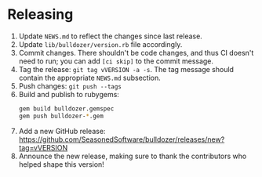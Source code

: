 # Releasing

1. Update `NEWS.md` to reflect the changes since last release.
2. Update `lib/bulldozer/version.rb` file accordingly.
3. Commit changes. There shouldn't be code changes, and thus CI doesn't need to
   run; you can add `[ci skip]` to the commit message.
4. Tag the release: `git tag vVERSION -a -s`. The tag message should contain the
   appropriate `NEWS.md` subsection.
5. Push changes: `git push --tags`
6. Build and publish to rubygems:
   ```sh
   gem build bulldozer.gemspec
   gem push bulldozer-*.gem
   ```
7. Add a new GitHub release:
   https://github.com/SeasonedSoftware/bulldozer/releases/new?tag=vVERSION
8. Announce the new release, making sure to thank the contributors who helped
   shape this version!
